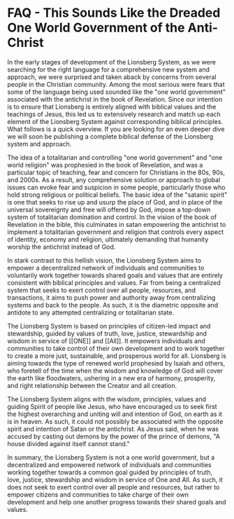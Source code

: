 # FAQ - This Sounds Like the Dreaded One World Government of the Anti-Christ

In the early stages of development of the Lionsberg System, as we were searching for the right language for a comprehensive new system and approach, we were surprised and taken aback by concerns from several people in the Christian community. Among the most serious were fears that some of the language being used sounded like the "one world government" associated with the antichrist in the book of Revelation. Since our intention is to ensure that Lionsberg is entirely aligned with biblical values and the teachings of Jesus, this led us to extensively research and match up each element of the Lionsberg System against corresponding biblical principles. What follows is a quick overview. If you are looking for an even deeper dive we will soon be publishing a complete biblical defense of the Lionsberg system and approach. 

The idea of a totalitarian and controlling "one world government" and "one world religion" was prophesied in the book of Revelation, and was a particular topic of teaching, fear and concern for Christians in the 80s, 90s, and 2000s. As a result, any comprehensive solution or approach to global issues can evoke fear and suspicion in some people, particularly those who hold strong religious or political beliefs. The basic idea of the "satanic spirit" is one that seeks to rise up and usurp the place of God, and in place of the universal sovereignty and free will offered by God, impose a top-down system of totalitarian domination and control. In the vision of the book of Revelation in the bible, this culminates in satan empowering the antichrist to implement a totalitarian government and religion that controls every aspect of identity, economy and religion, ultimately demanding that humanity worship the antichrist instead of God. 

In stark contrast to this hellish vision, the Lionsberg System aims to empower a decentralized network of individuals and communities to voluntarily work together towards shared goals and values that are entirely consistent with biblical principles and values. Far from being a centralized system that seeks to exert control over all people, resources, and transactions, it aims to push power and authority away from centralizing systems and back to the people. As such, it is the diametric opposite and antidote to any attempted centralizing or totalitarian state. 

The Lionsberg System is based on principles of citizen-led impact and stewardship, guided by values of truth, love, justice, stewardship and wisdom in service of [[ONE]] and [[All]]. It empowers individuals and communities to take control of their own development and to work together to create a more just, sustainable, and prosperous world for all. Lionsberg is aiming towards the type of renewed world prophesied by Isaiah and others, who foretell of the time when the wisdom and knowledge of God will cover the earth like floodwaters, ushering in a new era of harmony, prosperity, and right relationship between the Creator and all creation. 

The Lionsberg System aligns with the wisdom, principles, values and guiding Spirit of people like Jesus, who have encouraged us to seek first the highest overarching and uniting will and intention of God, on earth as it is in heaven. As such, it could not possibly be associated with the opposite spirit and intention of Satan or the antichrist. As Jesus said, when he was accused by casting out demons by the power of the prince of demons, "A house divided against itself cannot stand."

In summary, the Lionsberg System is not a one world government, but a decentralized and empowered network of individuals and communities working together towards a common goal guided by principles of truth, love, justice, stewardship and wisdom in service of One and All. As such, it does not seek to exert control over all people and resources, but rather to empower citizens and communities to take charge of their own development and help one another progress towards their shared goals and values.